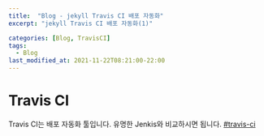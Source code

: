 ```yaml
---
title:  "Blog - jekyll Travis CI 배포 자동화"
excerpt: "jekyll Travis CI 배포 자동화(1)"

categories: [Blog, TravisCI]
tags:
  - Blog
last_modified_at: 2021-11-22T08:21:00-22:00
---
```



# Travis CI
Travis CI는 배포 자동화 툴입니다. 유명한 Jenkis와 비교하시면 됩니다. 
[#travis-ci](https://travis-ci.org/)
